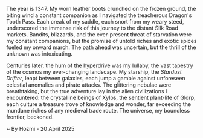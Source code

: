 
The year is 1347.  My worn leather boots crunched on the frozen ground, the biting wind a constant companion as I navigated the treacherous Dragon's Tooth Pass.  Each creak of my saddle, each snort from my weary steed, underscored the immense risk of this journey to the distant Silk Road markets. Bandits, blizzards, and the ever-present threat of starvation were my constant companions, but the promise of untold riches and exotic spices fueled my onward march. The path ahead was uncertain, but the thrill of the unknown was intoxicating.

Centuries later, the hum of the hyperdrive was my lullaby, the vast tapestry of the cosmos my ever-changing landscape.  My starship, the *Stardust Drifter*, leapt between galaxies, each jump a gamble against unforeseen celestial anomalies and pirate attacks.  The glittering nebulae were breathtaking, but the true adventure lay in the alien civilizations I encountered: the crystalline beings of Xylos, the sentient plant-life of Glorp, each culture a treasure trove of knowledge and wonder, far exceeding the mundane riches of any medieval trade route.  The universe, my boundless frontier, beckoned.

~ By Hozmi - 20 April 2025

